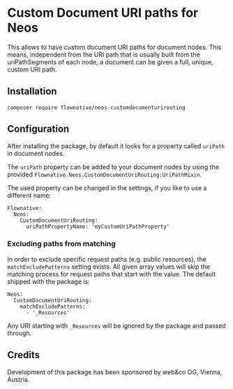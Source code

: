 # Custom Document URI paths for Neos

This allows to have custom document URI paths for document nodes. This means, independent from the
URI path that is usually built from the uriPathSegments of each node, a document can be given a
full, unique, custom URI path.

## Installation

`composer require flownative/neos-customdocumenturirouting`

## Configuration

After installing the package, by default it looks for a property called `uriPath` in document nodes.

The `uriPath` property can be added to your document nodes by using the provided
`Flownative.Neos.CustomDocumentUriRouting:UriPathMixin`. 

The used property can be changed in the settings, if you like to use a different name:

    Flownative:
      Neos:
        CustomDocumentUriRouting:
          uriPathPropertyName: 'myCustomUriPathProperty'

### Excluding paths from matching

In order to exclude specific request paths (e.g. public resources), the `matchExcludePatterns`
setting exists. All given array values will skip the matching process for request paths that start
with the value. The default shipped with the package is:

    Neos:
      CustomDocumentUriRouting:
        matchExcludePatterns:
          - '_Resources'

Any URI starting with `_Resources` will be ignored by the package and passed through.

## Credits

Development of this package has been sponsored by web&co OG, Vienna, Austria.

